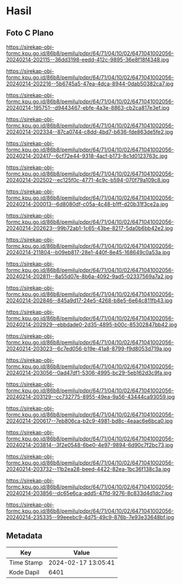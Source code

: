 # Hasil

## Foto C Plano

https://sirekap-obj-formc.kpu.go.id/86b8/pemilu/pdpr/64/71/04/10/02/6471041002056-20240214-202115--36dd3198-eedd-412c-9895-36e8f18f4348.jpg

https://sirekap-obj-formc.kpu.go.id/86b8/pemilu/pdpr/64/71/04/10/02/6471041002056-20240214-202216--5b6745a5-47ea-4dca-8944-0dab50382ca7.jpg

https://sirekap-obj-formc.kpu.go.id/86b8/pemilu/pdpr/64/71/04/10/02/6471041002056-20240214-195751--d9443467-ebfe-4a3e-8863-cb2ca817e3ef.jpg

https://sirekap-obj-formc.kpu.go.id/86b8/pemilu/pdpr/64/71/04/10/02/6471041002056-20240214-202334--87ca0744-c8dd-4bd7-b636-fde863de5fe2.jpg

https://sirekap-obj-formc.kpu.go.id/86b8/pemilu/pdpr/64/71/04/10/02/6471041002056-20240214-202417--6cf72e44-9318-4acf-b173-8c1d0123763c.jpg

https://sirekap-obj-formc.kpu.go.id/86b8/pemilu/pdpr/64/71/04/10/02/6471041002056-20240214-202502--ec125f0c-4771-4c9c-b594-070f79a109c8.jpg

https://sirekap-obj-formc.kpu.go.id/86b8/pemilu/pdpr/64/71/04/10/02/6471041002056-20240214-200013--6d8080df-c05a-4c48-b1ff-d20b31f3ce2a.jpg

https://sirekap-obj-formc.kpu.go.id/86b8/pemilu/pdpr/64/71/04/10/02/6471041002056-20240214-202623--99b72ab1-1c65-43be-8217-5da0b6bb42e2.jpg

https://sirekap-obj-formc.kpu.go.id/86b8/pemilu/pdpr/64/71/04/10/02/6471041002056-20240214-211804--b09eb817-28e1-440f-8e45-168649c0a53a.jpg

https://sirekap-obj-formc.kpu.go.id/86b8/pemilu/pdpr/64/71/04/10/02/6471041002056-20240214-202811--8a55d07e-8b6a-4092-9ad5-02337569a7a2.jpg

https://sirekap-obj-formc.kpu.go.id/86b8/pemilu/pdpr/64/71/04/10/02/6471041002056-20240214-202846--845a9d17-24e5-4268-b8e5-6e64c811fb43.jpg

https://sirekap-obj-formc.kpu.go.id/86b8/pemilu/pdpr/64/71/04/10/02/6471041002056-20240214-202929--ebbdade0-2d35-4895-b00c-85302847bb42.jpg

https://sirekap-obj-formc.kpu.go.id/86b8/pemilu/pdpr/64/71/04/10/02/6471041002056-20240214-203023--6c7ed056-b19e-41a8-8799-f9d8053d719a.jpg

https://sirekap-obj-formc.kpu.go.id/86b8/pemilu/pdpr/64/71/04/10/02/6471041002056-20240214-203056--0ad47df1-5306-4995-bc29-5eb162d3c9fa.jpg

https://sirekap-obj-formc.kpu.go.id/86b8/pemilu/pdpr/64/71/04/10/02/6471041002056-20240214-203129--cc732775-8955-49ea-9a56-43444ca93059.jpg

https://sirekap-obj-formc.kpu.go.id/86b8/pemilu/pdpr/64/71/04/10/02/6471041002056-20240214-200617--7eb806ca-b2c9-4981-bd8c-4eaac6e6bca0.jpg

https://sirekap-obj-formc.kpu.go.id/86b8/pemilu/pdpr/64/71/04/10/02/6471041002056-20240214-203814--3f2e0548-6be0-4e97-9894-6d90c7f2bc73.jpg

https://sirekap-obj-formc.kpu.go.id/86b8/pemilu/pdpr/64/71/04/10/02/6471041002056-20240214-203732--11b2ea28-beed-4422-82ea-1bc36f138c3a.jpg

https://sirekap-obj-formc.kpu.go.id/86b8/pemilu/pdpr/64/71/04/10/02/6471041002056-20240214-203856--dc65e6ca-add5-47fd-9276-8c833d4d1dc7.jpg

https://sirekap-obj-formc.kpu.go.id/86b8/pemilu/pdpr/64/71/04/10/02/6471041002056-20240214-235335--99eeebc9-4d75-49c9-876b-7e93e33648bf.jpg


## Metadata

| Key        | Value               |
| ---------- | ------------------- |
| Time Stamp | 2024-02-17 13:05:41 |
| Kode Dapil | 6401                |



